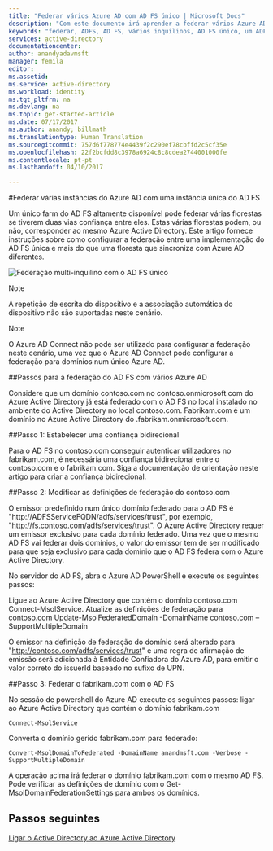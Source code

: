 ```yaml
---
title: "Federar vários Azure AD com AD FS único | Microsoft Docs"
description: "Com este documento irá aprender a federar vários Azure AD com um único do AD FS."
keywords: "federar, ADFS, AD FS, vários inquilinos, AD FS único, um ADFS, federação multi- inquilino, adfs multi-florestas, ligação aad, federação, federação entre inquilinos"
services: active-directory
documentationcenter: 
author: anandyadavmsft
manager: femila
editor: 
ms.assetid: 
ms.service: active-directory
ms.workload: identity
ms.tgt_pltfrm: na
ms.devlang: na
ms.topic: get-started-article
ms.date: 07/17/2017
ms.author: anandy; billmath
ms.translationtype: Human Translation
ms.sourcegitcommit: 757d6f778774e4439f2c290ef78cbffd2c5cf35e
ms.openlocfilehash: 22f2bcfdd8c3978a6924c8c8cdea2744001000fe
ms.contentlocale: pt-pt
ms.lasthandoff: 04/10/2017

---
```


#<a name="federate-multiple-instances-of-azure-ad-with-single-instance-of-ad-fs"></a>Federar várias instâncias do Azure AD com uma instância única do AD FS

Um único farm do AD FS altamente disponível pode federar várias florestas se tiverem duas vias confiança entre eles. Estas várias florestas podem, ou não, corresponder ao mesmo Azure Active Directory. Este artigo fornece instruções sobre como configurar a federação entre uma implementação do AD FS única e mais do que uma floresta que sincroniza com Azure AD diferentes.

![Federação multi-inquilino com o AD FS único](media/active-directory-aadconnectfed-single-adfs-multitenant-federation/concept.png)
 
> [!NOTE]
> A repetição de escrita do dispositivo e a associação automática do dispositivo não são suportadas neste cenário.

> [!NOTE]
> O Azure AD Connect não pode ser utilizado para configurar a federação neste cenário, uma vez que o Azure AD Connect pode configurar a federação para domínios num único Azure AD.

##<a name="steps-for-federating-ad-fs-with-multiple-azure-ad"></a>Passos para a federação do AD FS com vários Azure AD

Considere que um domínio contoso.com no contoso.onmicrosoft.com do Azure Active Directory já está federado com o AD FS no local instalado no ambiente do Active Directory no local contoso.com. Fabrikam.com é um domínio no Azure Active Directory do .fabrikam.onmicrosoft.com.

##<a name="step-1-establish-a-two-way-trust"></a>Passo 1: Estabelecer uma confiança bidirecional
 
Para o AD FS no contoso.com conseguir autenticar utilizadores no fabrikam.com, é necessária uma confiança bidirecional entre o contoso.com e o fabrikam.com. Siga a documentação de orientação neste [artigo](https://technet.microsoft.com/library/cc816590.aspx) para criar a confiança bidirecional.
 
##<a name="step-2-modify-contosocom-federation-settings"></a>Passo 2: Modificar as definições de federação do contoso.com 
 
O emissor predefinido num único domínio federado para o AD FS é "http://ADFSServiceFQDN/adfs/services/trust", por exemplo, "http://fs.contoso.com/adfs/services/trust". O Azure Active Directory requer um emissor exclusivo para cada domínio federado. Uma vez que o mesmo AD FS vai federar dois domínios, o valor do emissor tem de ser modificado para que seja exclusivo para cada domínio que o AD FS federa com o Azure Active Directory. 
 
No servidor do AD FS, abra o Azure AD PowerShell e execute os seguintes passos:
 
Ligue ao Azure Active Directory que contém o domínio contoso.com Connect-MsolService. Atualize as definições de federação para contoso.com Update-MsolFederatedDomain -DomainName contoso.com –SupportMultipleDomain
 
O emissor na definição de federação do domínio será alterado para "http://contoso.com/adfs/services/trust" e uma regra de afirmação de emissão será adicionada à Entidade Confiadora do Azure AD, para emitir o valor correto do issuerId baseado no sufixo de UPN.
 
##<a name="step-3-federate-fabrikamcom-with-ad-fs"></a>Passo 3: Federar o fabrikam.com com o AD FS
 
No sessão de powershell do Azure AD execute os seguintes passos: ligar ao Azure Active Directory que contém o domínio fabrikam.com

    Connect-MsolService
Converta o domínio gerido fabrikam.com para federado:

    Convert-MsolDomainToFederated -DomainName anandmsft.com -Verbose -SupportMultipleDomain
 
A operação acima irá federar o domínio fabrikam.com com o mesmo AD FS. Pode verificar as definições de domínio com o Get-MsolDomainFederationSettings para ambos os domínios.

## <a name="next-steps"></a>Passos seguintes
[Ligar o Active Directory ao Azure Active Directory](active-directory-aadconnect.md)

